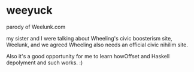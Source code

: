 # weeyuck
parody of Weelunk.com

my sister and I were talking about Wheeling's civic boosterism site, Weelunk, 
and we agreed Wheeling also needs an official civic nihilim site.

Also it's a good opportunity for me to learn howOffset and Haskell depolyment and such works. :)

